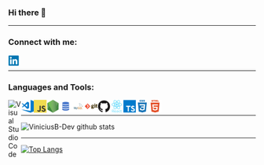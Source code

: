 ### Hi there 👋

<hr />

### Connect with me:

[<img align="left" alt="codeSTACKr | LinkedIn" width="22px" src="https://raw.githubusercontent.com/devicons/devicon/master/icons/linkedin/linkedin-original.svg" />][linkedin]

<br />
<hr />

### Languages and Tools:
<img align="left" alt="Visual Studio Code" width="26px" src="imgs/ik.png" />

<img align="left" alt="Visual Studio Code" width="26px" src="https://raw.githubusercontent.com/github/explore/80688e429a7d4ef2fca1e82350fe8e3517d3494d/topics/visual-studio-code/visual-studio-code.png" />
<img align="left" alt="JavaScript" width="26px" src="https://raw.githubusercontent.com/github/explore/80688e429a7d4ef2fca1e82350fe8e3517d3494d/topics/javascript/javascript.png" />
<img align="left" alt="Node.js" width="26px" src="https://raw.githubusercontent.com/github/explore/80688e429a7d4ef2fca1e82350fe8e3517d3494d/topics/nodejs/nodejs.png" />
<img align="left" alt="SQL" width="26px" src="https://raw.githubusercontent.com/github/explore/80688e429a7d4ef2fca1e82350fe8e3517d3494d/topics/sql/sql.png" />
<img align="left" alt="MySQL" width="26px" src="https://raw.githubusercontent.com/github/explore/80688e429a7d4ef2fca1e82350fe8e3517d3494d/topics/mysql/mysql.png" />
<img align="left" alt="Git" width="26px" src="https://raw.githubusercontent.com/github/explore/80688e429a7d4ef2fca1e82350fe8e3517d3494d/topics/git/git.png" />
<img align="left" alt="GitHub" width="26px" src="https://raw.githubusercontent.com/devicons/devicon/master/icons/github/github-original.svg" />
<img align="left" alt="GitHub" width="26px" src="https://raw.githubusercontent.com/devicons/devicon/master/icons/react/react-original-wordmark.svg" />
<img align="left" alt="GitHub" width="26px" src="https://raw.githubusercontent.com/devicons/devicon/master/icons/typescript/typescript-plain.svg" />
<img align="left" alt="GitHub" width="26px" src="https://raw.githubusercontent.com/devicons/devicon/master/icons/css3/css3-plain-wordmark.svg" />
<img align="left" alt="GitHub" width="26px" src="https://raw.githubusercontent.com/devicons/devicon/master/icons/html5/html5-plain-wordmark.svg" />

<br />
<hr />

![ViniciusB-Dev github stats](https://github-readme-stats.vercel.app/api?username=ViniciusB-Dev&theme=dracula&show_icons=true)

<hr />

[![Top Langs](https://github-readme-stats.vercel.app/api/top-langs/?username=ViniciusB-Dev&layout=compact&theme=dracula)](https://github.com/anuraghazra/github-readme-stats)


[linkedin]: http://www.linkedin.com/in/vinicius-barbosa-44b0121b0


